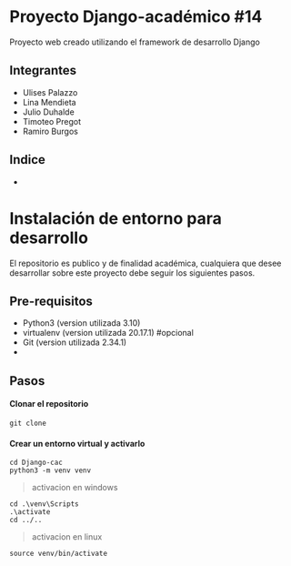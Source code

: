 # Proyecto Django-académico #14
Proyecto web creado utilizando el framework de desarrollo Django

## Integrantes
- Ulises Palazzo
- Lina Mendieta
- Julio Duhalde
- Timoteo Pregot
- Ramiro Burgos

## Indice
- []()

# Instalación de entorno para desarrollo
El repositorio es publico y de finalidad académica, cualquiera que desee desarrollar sobre este proyecto debe seguir los siguientes pasos.

## Pre-requisitos
- Python3 (version utilizada 3.10)
- virtualenv (version utilizada 20.17.1) #opcional
- Git (version utilizada 2.34.1)
- 

## Pasos

#### Clonar el repositorio
~~~ git
git clone 
~~~

#### Crear un entorno virtual y activarlo
~~~ git
cd Django-cac
python3 -m venv venv
~~~
> activacion en windows
~~~
cd .\venv\Scripts
.\activate
cd ../..
~~~
> activacion en linux
~~~
source venv/bin/activate
~~~

